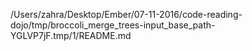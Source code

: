 /Users/zahra/Desktop/Ember/07-11-2016/code-reading-dojo/tmp/broccoli_merge_trees-input_base_path-YGLVP7jF.tmp/1/README.md